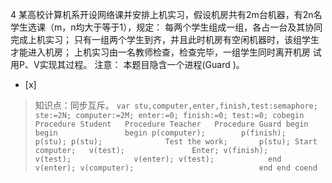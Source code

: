 4
某高校计算机系开设网络课并安排上机实习，假设机房共有2m台机器，有2n名学生选课（m，n均大于等于1），规定：
 每两个学生组成一组，各占一台及其协同完成上机实习；
 只有一组两个学生到齐，并且此时机房有空闲机器时，该组学生才能进入机房；
 上机实习由一名教师检查，检查完毕，一组学生同时离开机房
试用P、V实现其过程。
注意：
本题目隐含一个进程(Guard )。
- [x]  

> 知识点：同步互斥。
>     ```
>     var stu,computer,enter,finish,test:semaphore;
>     ste:=2N;
>     computer:=2M;
>     enter:=0;
>     finish:=0;
>     test:=0;
>     cobegin
>     Procedure Student   Procedure Teacher   Procedure Guard
>       begin               begin               begin
>       p(computer);        p(finish);            p(stu);
>       p(stu);              Test the work;       p(stu);
>         Start computer;   v(test);               Enter;
>       v(finish);          v(test);              v(enter);
>       v(test);            end                   v(enter);
>       v(computer);                            end
>       end
>     coend
>     ```
>     
